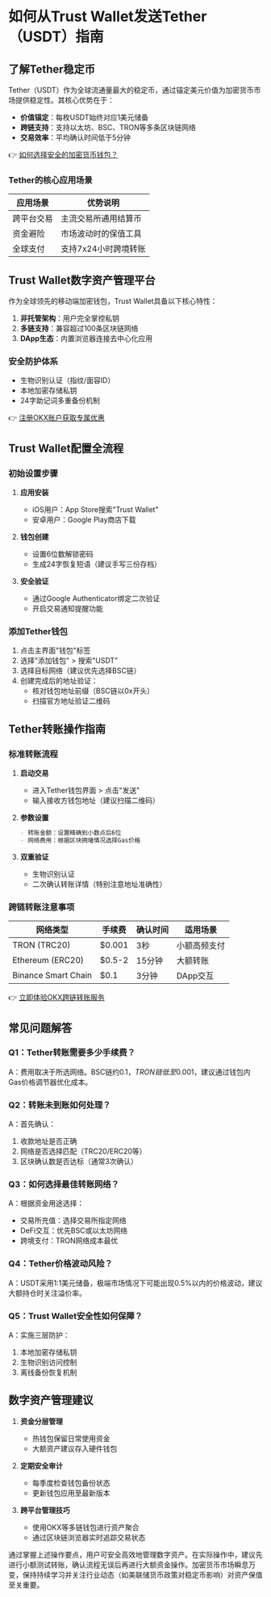 # 如何从Trust Wallet发送Tether（USDT）指南

## 了解Tether稳定币

Tether（USDT）作为全球流通量最大的稳定币，通过锚定美元价值为加密货币市场提供稳定性。其核心优势在于：
- **价值锚定**：每枚USDT始终对应1美元储备
- **跨链支持**：支持以太坊、BSC、TRON等多条区块链网络
- **交易效率**：平均确认时间低于5分钟

👉 [如何选择安全的加密货币钱包？](https://bit.ly/okx_welcome)

### Tether的核心应用场景
| 应用场景 | 优势说明 |
|---------|----------|
| 跨平台交易 | 主流交易所通用结算币 |
| 资金避险 | 市场波动时的保值工具 |
| 全球支付 | 支持7x24小时跨境转账 |

## Trust Wallet数字资产管理平台

作为全球领先的移动端加密钱包，Trust Wallet具备以下核心特性：
1. **非托管架构**：用户完全掌控私钥
2. **多链支持**：兼容超过100条区块链网络
3. **DApp生态**：内置浏览器连接去中心化应用

### 安全防护体系
- 生物识别认证（指纹/面容ID）
- 本地加密存储私钥
- 24字助记词多重备份机制

👉 [注册OKX账户获取专属优惠](https://bit.ly/okx_welcome)

## Trust Wallet配置全流程

### 初始设置步骤
1. **应用安装**
   - iOS用户：App Store搜索"Trust Wallet"
   - 安卓用户：Google Play商店下载

2. **钱包创建**
   - 设置6位数解锁密码
   - 生成24字恢复短语（建议手写三份存档）

3. **安全验证**
   - 通过Google Authenticator绑定二次验证
   - 开启交易通知提醒功能

### 添加Tether钱包
1. 点击主界面"钱包"标签
2. 选择"添加钱包" > 搜索"USDT"
3. 选择目标网络（建议优先选择BSC链）
4. 创建完成后的地址验证：
   - 核对钱包地址前缀（BSC链以0x开头）
   - 扫描官方地址验证二维码

## Tether转账操作指南

### 标准转账流程
1. **启动交易**
   - 进入Tether钱包界面 > 点击"发送"
   - 输入接收方钱包地址（建议扫描二维码）

2. **参数设置**
   ```markdown
   - 转账金额：设置精确到小数点后6位
   - 网络费用：根据区块拥堵情况选择Gas价格
   ```

3. **双重验证**
   - 生物识别认证
   - 二次确认转账详情（特别注意地址准确性）

### 跨链转账注意事项
| 网络类型 | 手续费 | 确认时间 | 适用场景 |
|---------|--------|----------|----------|
| TRON (TRC20) | $0.001 | 3秒 | 小额高频支付 |
| Ethereum (ERC20) | $0.5-2 | 15分钟 | 大额转账 |
| Binance Smart Chain | $0.1 | 3分钟 | DApp交互 |

👉 [立即体验OKX跨链转账服务](https://bit.ly/okx_welcome)

## 常见问题解答

### Q1：Tether转账需要多少手续费？
A：费用取决于所选网络。BSC链约$0.1，TRON链低至$0.001，建议通过钱包内Gas价格调节器优化成本。

### Q2：转账未到账如何处理？
A：首先确认：
1. 收款地址是否正确
2. 网络是否选择匹配（TRC20/ERC20等）
3. 区块确认数是否达标（通常3次确认）

### Q3：如何选择最佳转账网络？
A：根据资金用途选择：
- 交易所充值：选择交易所指定网络
- DeFi交互：优先BSC或以太坊网络
- 跨境支付：TRON网络成本最优

### Q4：Tether价格波动风险？
A：USDT采用1:1美元储备，极端市场情况下可能出现0.5%以内的价格波动，建议大额持仓时关注溢价率。

### Q5：Trust Wallet安全性如何保障？
A：实施三层防护：
1. 本地加密存储私钥
2. 生物识别访问控制
3. 离线备份恢复机制

## 数字资产管理建议

1. **资金分层管理**
   - 热钱包保留日常使用资金
   - 大额资产建议存入硬件钱包

2. **定期安全审计**
   - 每季度检查钱包备份状态
   - 更新钱包应用至最新版本

3. **跨平台管理技巧**
   - 使用OKX等多链钱包进行资产聚合
   - 通过区块链浏览器实时追踪交易状态

通过掌握上述操作要点，用户可安全高效地管理数字资产。在实际操作中，建议先进行小额测试转账，确认流程无误后再进行大额资金操作。加密货币市场瞬息万变，保持持续学习并关注行业动态（如美联储货币政策对稳定币影响）对资产保值至关重要。